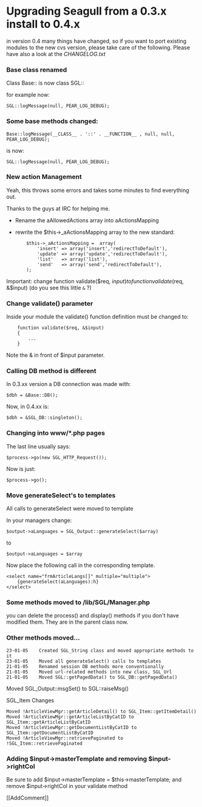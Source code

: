 <!-- Name: Howto/Upgrading/04 -->
<!-- Version: 2 -->
<!-- Last-Modified: 2006/11/30 15:51:18 -->
<!-- Author: demian -->
# Upgrading Seagull from a 0.3.x install to 0.4.x

in version 0.4 many things have changed, so if you want to port existing modules to the new cvs version, please take care of the following. Please have also a look at the _CHANGELOG.txt_

### Base class renamed

Class Base:: is now class SGL::

for example now: 

    SGL::logMessage(null, PEAR_LOG_DEBUG);

### Some base methods changed:


    Base::logMessage(__CLASS__ . '::' . __FUNCTION__ , null, null, PEAR_LOG_DEBUG);
 

is now: 


    SGL::logMessage(null, PEAR_LOG_DEBUG);


### New action Management

Yeah, this throws some errors and takes some minutes to find everything out.

Thanks to the guys at IRC for helping me.

  * Rename the aAllowedActions array into aActionsMapping
  * rewrite the $this->_aActionsMapping array to the new standard:
 

            $this->_aActionsMapping =  array(
                'insert' => array('insert','redirectToDefault'),
                'update' => array('update','redirectToDefault'),
                'list'   => array('list'),
                'send'   => array('send','redirectToDefault'),
            );

Important: change   function validate($req, $input) to  function validate($req, &$input) (do you see this little `&` ?)

### Change validate() parameter

Inside your module the validate() function definition must be changed to:


        function validate($req, &$input)
        {
            ...
        }

Note the & in front of $input parameter.


### Calling DB method is different

In 0.3.xx version a DB connection was made with:



    $dbh = &Base::DB();


Now, in 0.4.xx is:


    $dbh = &SGL_DB::singleton();


### Changing into www/*.php pages

The last line usually says:



    $process->go(new SGL_HTTP_Request());


Now is just:


    $process->go();


### Move generateSelect's to templates

All calls to generateSelect were moved to template 

In your managers change:


    $output->aLanguages = SGL_Output::generateSelect($array)


to


    $output->aLanguages = $array

Now place the following call in the corresponding template.



    <select name="frmArticleLangs[]" multiple="multiple">
        {generateSelect(aLanguages):h}
    </select>


### Some methods moved to /lib/SGL/Manager.php

you can delete the process() and display() methods if you don't have modified them. They are in the parent class now.

### Other methods moved...


    23-01-05    Created SGL_String class and moved appropriate methods to it
    23-01-05    Moved all generateSelect() calls to templates
    21-01-05    Renamed session DB methods more conventionally
    21-01-05    Moved url-related methods into new class, SGL_Url
    21-01-05    Moved SGL::getPagedData() to SGL_DB::getPagedData()


Moved SGL_Output::msgSet() to SGL::raiseMsg()

SGL_Item Changes


    Moved !ArticleViewMgr::getArticleDetail() to SGL_Item::getItemDetail()
    Moved !ArticleViewMgr::getArticleListByCatID to SGL_Item::getArticleListByCatID
    Moved !ArticleViewMgr::getDocumentListByCatID to SGL_Item::getDocumentListByCatID
    Moved !ArticleViewMgr::retrievePaginated to !SGL_Item::retrievePaginated


### Adding $input->masterTemplate and removing $input->rightCol

Be sure to add $input->masterTemplate = $this->masterTemplate; and remove $input->rightCol in your validate method

[[AddComment]]
